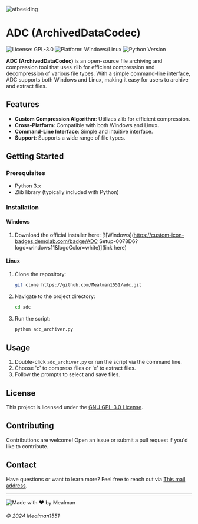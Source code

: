 ![afbeelding](https://github.com/user-attachments/assets/901a40aa-330b-473b-83ab-a417245313fb)

# ADC (ArchivedDataCodec)

![License: GPL-3.0](https://img.shields.io/badge/License-GPL--3.0-orange.svg)
![Platform: Windows/Linux](https://img.shields.io/badge/Platform-Windows%20%7C%20Linux-blue.svg)
![Python Version](https://img.shields.io/badge/Python-3.x-yellow.svg)

**ADC (ArchivedDataCodec)** is an open-source file archiving and compression tool that uses zlib for efficient compression and decompression of various file types. With a simple command-line interface, ADC supports both Windows and Linux, making it easy for users to archive and extract files.

## Features

- **Custom Compression Algorithm**: Utilizes zlib for efficient compression.
- **Cross-Platform**: Compatible with both Windows and Linux.
- **Command-Line Interface**: Simple and intuitive interface.
- **Support**: Supports a wide range of file types.

## Getting Started

### Prerequisites

- Python 3.x
- Zlib library (typically included with Python)

### Installation

#### Windows
1. Download the official installer here: [![Windows](https://custom-icon-badges.demolab.com/badge/ADC Setup-0078D6?logo=windows11&logoColor=white)](link here)
#### Linux
1. Clone the repository:
    ```bash
    git clone https://github.com/Mealman1551/adc.git
    ```
2. Navigate to the project directory:
    ```bash
    cd adc
    ```
3. Run the script:
    ```bash
    python adc_archiver.py
    ```

## Usage

1. Double-click `adc_archiver.py` or run the script via the command line.
2. Choose 'c' to compress files or 'e' to extract files.
3. Follow the prompts to select and save files.

## License

This project is licensed under the [GNU GPL-3.0 License](LICENSE).

## Contributing

Contributions are welcome! Open an issue or submit a pull request if you'd like to contribute.

## Contact

Have questions or want to learn more? Feel free to reach out via [This mail address](mailto:nathandubuy4@gmail.com).

---

![Made with ❤️ by Mealman](https://img.shields.io/badge/Made%20with%20%E2%9D%A4%EF%B8%8F%20by%20Mealman1551-blue?style=for-the-badge)

###### © 2024 Mealman1551
